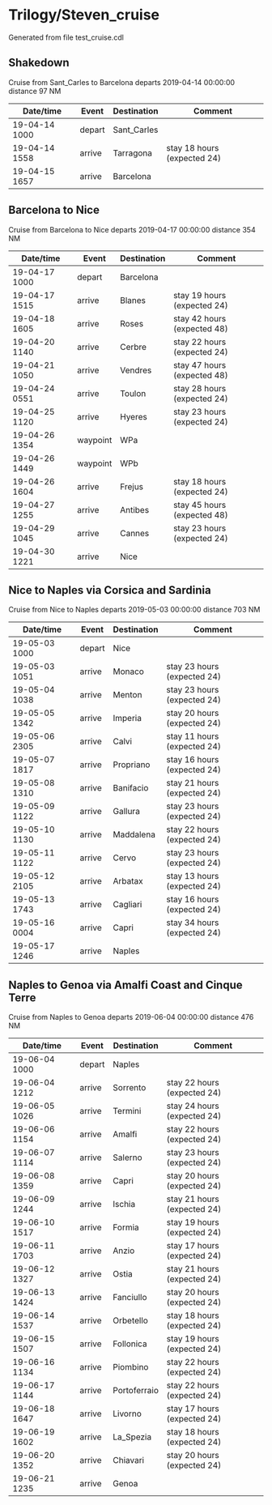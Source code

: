 # Trilogy/Steven_cruise
Generated from file test_cruise.cdl
## Shakedown
Cruise from Sant_Carles to Barcelona departs 2019-04-14 00:00:00 distance 97 NM

Date/time    | Event | Destination | Comment
------------ | ----- | ----------- | ------------------
19-04-14 1000 | depart | Sant_Carles |
19-04-14 1558 | arrive | Tarragona | stay 18 hours (expected 24)
19-04-15 1657 | arrive |  Barcelona |

## Barcelona to Nice
Cruise from Barcelona to Nice departs 2019-04-17 00:00:00 distance 354 NM

Date/time    | Event | Destination | Comment
------------ | ----- | ----------- | ------------------
19-04-17 1000 | depart | Barcelona |
19-04-17 1515 | arrive | Blanes | stay 19 hours (expected 24)
19-04-18 1605 | arrive | Roses | stay 42 hours (expected 48)
19-04-20 1140 | arrive | Cerbre | stay 22 hours (expected 24)
19-04-21 1050 | arrive | Vendres | stay 47 hours (expected 48)
19-04-24 0551 | arrive | Toulon | stay 28 hours (expected 24)
19-04-25 1120 | arrive | Hyeres | stay 23 hours (expected 24)
19-04-26 1354 | waypoint | WPa |
19-04-26 1449 | waypoint | WPb |
19-04-26 1604 | arrive | Frejus | stay 18 hours (expected 24)
19-04-27 1255 | arrive | Antibes | stay 45 hours (expected 48)
19-04-29 1045 | arrive | Cannes | stay 23 hours (expected 24)
19-04-30 1221 | arrive |  Nice |

## Nice to Naples via Corsica and Sardinia
Cruise from Nice to Naples departs 2019-05-03 00:00:00 distance 703 NM

Date/time    | Event | Destination | Comment
------------ | ----- | ----------- | ------------------
19-05-03 1000 | depart | Nice |
19-05-03 1051 | arrive | Monaco | stay 23 hours (expected 24)
19-05-04 1038 | arrive | Menton | stay 23 hours (expected 24)
19-05-05 1342 | arrive | Imperia | stay 20 hours (expected 24)
19-05-06 2305 | arrive | Calvi | stay 11 hours (expected 24)
19-05-07 1817 | arrive | Propriano | stay 16 hours (expected 24)
19-05-08 1310 | arrive | Banifacio | stay 21 hours (expected 24)
19-05-09 1122 | arrive | Gallura | stay 23 hours (expected 24)
19-05-10 1130 | arrive | Maddalena | stay 22 hours (expected 24)
19-05-11 1122 | arrive | Cervo | stay 23 hours (expected 24)
19-05-12 2105 | arrive | Arbatax | stay 13 hours (expected 24)
19-05-13 1743 | arrive | Cagliari | stay 16 hours (expected 24)
19-05-16 0004 | arrive | Capri | stay 34 hours (expected 24)
19-05-17 1246 | arrive |  Naples |

## Naples to Genoa via Amalfi Coast and Cinque Terre
Cruise from Naples to Genoa departs 2019-06-04 00:00:00 distance 476 NM

Date/time    | Event | Destination | Comment
------------ | ----- | ----------- | ------------------
19-06-04 1000 | depart | Naples |
19-06-04 1212 | arrive | Sorrento | stay 22 hours (expected 24)
19-06-05 1026 | arrive | Termini | stay 24 hours (expected 24)
19-06-06 1154 | arrive | Amalfi | stay 22 hours (expected 24)
19-06-07 1114 | arrive | Salerno | stay 23 hours (expected 24)
19-06-08 1359 | arrive | Capri | stay 20 hours (expected 24)
19-06-09 1244 | arrive | Ischia | stay 21 hours (expected 24)
19-06-10 1517 | arrive | Formia | stay 19 hours (expected 24)
19-06-11 1703 | arrive | Anzio | stay 17 hours (expected 24)
19-06-12 1327 | arrive | Ostia | stay 21 hours (expected 24)
19-06-13 1424 | arrive | Fanciullo | stay 20 hours (expected 24)
19-06-14 1537 | arrive | Orbetello | stay 18 hours (expected 24)
19-06-15 1507 | arrive | Follonica | stay 19 hours (expected 24)
19-06-16 1134 | arrive | Piombino | stay 22 hours (expected 24)
19-06-17 1144 | arrive | Portoferraio | stay 22 hours (expected 24)
19-06-18 1647 | arrive | Livorno | stay 17 hours (expected 24)
19-06-19 1602 | arrive | La_Spezia | stay 18 hours (expected 24)
19-06-20 1352 | arrive | Chiavari | stay 20 hours (expected 24)
19-06-21 1235 | arrive |  Genoa |

